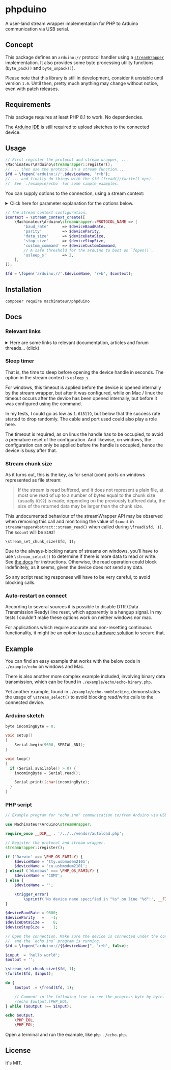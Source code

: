 # phpduino

A user-land stream wrapper implementation for PHP to Arduino communication via USB serial.

## Concept

This package defines an `arduino://` protocol handler using
 a [`streamWrapper`](https://www.php.net/manual/en/class.streamwrapper.php) implementation.
It also provides some byte processing utility functions (`byte_pack()` and `byte_unpack()`).

Please note that this library is still in development, consider it unstable until version `1.0`.
 Until then, pretty much anything may change without notice, even with patch releases.

## Requirements

This package requires at least PHP 8.1 to work. No dependencies.

The [Arduino IDE](https://www.arduino.cc/en/software) is still required to upload sketches to the connected device.

## Usage

```php
// First register the protocol and stream wrapper, ...
\Machinateur\Arduino\streamWrapper::register();
// ... then use the protocol in a stream function...
$fd = \fopen('arduino://'.$deviceName, 'r+b');
// ... and finally do things with the $fd (fread()/fwrite() ops).
//  See `./example/echo` for some simple examples.
```

You can supply options to the connection, using a stream context:

<details>
  <summary>Click here for parameter explanation for the options below.</summary>

  ```php
  /**
   * The device's name in `/dev/`.
   *  Prefer `cu` if on Mac, use `ls /dev/tty.*` to find the available devices.
   *
   * On windows, use the device manager to identify the correct serial (com) port, under the `COM` device group.
   */
  if ('Darwin' === \PHP_OS_FAMILY) {
      $deviceName = 'tty.usbmodem2101';
      $deviceName = 'cu.usbmodem2101';
  } elseif ('Windows' === \PHP_OS_FAMILY) {
      $deviceName = 'COM7';
  } else {
      $deviceName = '';
  
      \trigger_error(
          \sprintf('No device name specified in "%s" on line "%d"!', __FILE__, __LINE__ - 3), \E_USER_ERROR);
  }
  
  /**
   * The device's baud rate.
   *
   * See Arduino docs at https://docs.arduino.cc/learn/built-in-libraries/software-serial#begin for conventional rates.
   *
   * Supported baud rates are:
   *  - ` 300`
   *  - ` 600`
   *  - ` 1200`
   *  - ` 2400`
   *  - ` 4800`
   *  - ` 9600`
   *  - ` 14400`
   *  - ` 19200`
   *  - ` 28800`
   *  - ` 31250`
   *  - ` 38400`
   *  - ` 57600`
   *  - `115200`
   */
  $deviceBaudRate = 9600;
  
  /**
   * The device's parity bit configuration.
   *
   * See Arduino docs at https://www.arduino.cc/reference/en/language/functions/communication/serial/begin/.
   * - `none` = `-1`
   * - ` odd` = ` 1`
   * - `even` = ` 0`
   *
   * Default is `SERIAL_8N1`, so `N` is the data size.
   */
  $deviceParity   = -1;
  
  /**
   * The device's data size configuration.
   *
   * See Arduino docs at https://www.arduino.cc/reference/en/language/functions/communication/serial/begin/.
   *
   * Default is `SERIAL_8N1`, so `8` is the data size.
   */
  $deviceDataSize = 8;
  
  /**
   * The device's stop bit size configuration.
   *
   * See Arduino docs at https://www.arduino.cc/reference/en/language/functions/communication/serial/begin/.
   *
   * Default is `SERIAL_8N1`, so `1` is the stop bit size.
   */
  $deviceStopSize = 1;
  
  /**
   * The device custom command. If set, will be yielded in favor of default commands.
   *
   * Try to stop the reset on `fclose()`, see https://stackoverflow.com/a/59549518.
   * - `[-]hup` = send a hangup signal when the last process closes the tty
   *
   * Ideally only run with the `-hup` option if not yet set, so there will be no more restarts due to RTS HANGUP.
   *  Only use if desired.
   */
  $deviceCustomCommand = null;
  ```
</details>

```php
// The stream context configuration.
$context = \stream_context_create([
    \Machinateur\Arduino\streamWrapper::PROTOCOL_NAME => [
        'baud_rate'      => $deviceBaudRate,
        'parity'         => $deviceParity,
        'data_size'      => $deviceDataSize,
        'stop_size'      => $deviceStopSize,
        'custom_command' => $deviceCustomCommand,
        // A safe threshold for the arduino to boot on `fopen()`.
        'usleep_s'       => 2,
    ],
]);

$fd = \fopen('arduino://'.$deviceName, 'r+b', $context);
```

## Installation

```
composer require machinateur/phpduino
```

## Docs

### Relevant links

<details>
  <summary>Here are some links to relevant documentation, articles and forum threads... (click)</summary>

  - https://docs.arduino.cc/learn/built-in-libraries/software-serial#begin
  - https://www.arduino.cc/reference/en/language/functions/communication/serial/begin/
  - https://unix.stackexchange.com/a/138390
  - https://stackoverflow.com/a/8632603
  - https://playground.arduino.cc/Interfacing/LinuxTTY/
  - https://forum.arduino.cc/t/linux-serial-io/38934/2
  - https://web.archive.org/web/20110228183102/https://anealkhimani.com/2010/02/08/web-enabled-pantilt-webcam-with-arduino-and-php-part-1/
  - https://web.archive.org/web/20110217155443/http://anealkhimani.com/2010/02/20/web-enabled-pantilt-web-came-with-arduino-and-php-part-2/
  - https://web.archive.org/web/20110217070336/http://anealkhimani.com/2010/02/21/web-enabled-pantilt-camera-with-arduino-and-php-part-3/
  - https://github.com/Xowap/PHP-Serial/blob/develop/src/PhpSerial.php
  - https://man7.org/linux/man-pages/man1/stty.1.html
  - https://learn.microsoft.com/en-us/windows-server/administration/windows-commands/mode
  - https://unix.stackexchange.com/questions/242778/what-is-the-easiest-way-to-configure-serial-port-on-linux
  - https://www.php.net/manual/en/class.streamwrapper.php
  - https://stackoverflow.com/a/9616217
  - https://stackoverflow.com/a/59549518
  - https://stackoverflow.com/questions/32569611/linux-stty-command-lag-help-needed-on-serial-usb
  - https://forum.arduino.cc/t/arduino-auto-resets-after-opening-serial-monitor/850915
  - https://forum.arduino.cc/t/using-php-to-control-the-arduino-over-usb-serial-connection/134478/9
  - https://raspberrypi.stackexchange.com/questions/36490/stty-command-lag-and-queue-issue
  - https://raspberrypi.stackexchange.com/questions/9695/disable-dtr-on-ttyusb0
  - https://stackoverflow.com/a/957416
</details>

### Sleep timer

That is, the time to sleep before opening the device handle in seconds. The option in the stream context is `usleep_s`.

For windows, this timeout is applied before the device is opened internally by the stream wrapper, but after it was
 configured, while on Mac / linux the timeout occurs after the device has been opened internally, but before it was
 configured using the command.

In my tests, I could go as low as `1.618119`, but below that the success rate started to drop randomly. The cable and
 port used could also play a role here.

The timeout is required, as on linux the handle has to be occupied, to avoid a premature reset of the configuration.
And likewise, on windows, the configuration can only be applied before the handle is occupied, hence the device
 is busy after that.

### Stream chunk size

As it turns out, this is the key, as for serial (com) ports on windows represented as file stream:

> If the stream is read buffered, and it does not represent a plain file, at most one read of up to a number of bytes
>  equal to the chunk size (usually `8192`) is made; depending on the previously buffered data, the size of the returned
>  data may be larger than the chunk size.

This undocumented behaviour of the streamWrapper API may be observed when removing this call and monitoring the value
 of `$count` in `streamWrapperAbstract::stream_read()` when called during `\fread($fd, 1)`. The `$count` will be `8192`!

```
\stream_set_chunk_size($fd, 1);
```

Due to the always-blocking nature of streams on windows, you'll have to use `\stream_select()` to determine if there is
 more data to read or write. See [the docs](https://www.php.net/manual/en/function.stream-select.php) for instructions.
 Otherwise, the read operation could block indefinitely, as it seems, given the device does not send any data.

So any script reading responses will have to be very careful, to avoid blocking calls.

### Auto-restart on connect

According to several sources it is possible to disable DTR (Data Transmission Ready) line reset, which apparently is a
 hangup signal. In my tests I couldn't make these options work on neither windows nor mac.

For applications which require accurate and non-resetting continuous functionality,
 it might be an option [to use a hardware solution](https://raspberrypi.stackexchange.com/a/22196) to secure that.

## Example

You can find an easy example that works with the below code in `./example/echo` on windows and Mac.

There is also another more complex example included, involving binary data transmission,
 which can be found in `./example/echo/echo-binary.php`.

Yet another example, found in `./example/echo-nonblocking`, demonstrates the usage of `\stream_select()` to avoid
 blocking read/write calls to the connected device.

### Arduino sketch

```c
byte incomingByte = 0;

void setup()
{
    Serial.begin(9600, SERIAL_8N1);
}

void loop()
{
  if (Serial.available() > 0) {
    incomingByte = Serial.read();

    Serial.print((char)incomingByte);
  }
}
```

### PHP script

```php
// Example program for "echo.ino" communication to/from Arduino via USB serial.

use Machinateur\Arduino\streamWrapper;

require_once __DIR__ . '/../../vendor/autoload.php';

// Register the protocol and stream wrapper.
streamWrapper::register();

if ('Darwin' === \PHP_OS_FAMILY) {
    $deviceName = 'tty.usbmodem2101';
    $deviceName = 'cu.usbmodem2101';
} elseif ('Windows' === \PHP_OS_FAMILY) {
    $deviceName = 'COM7';
} else {
    $deviceName = '';

    \trigger_error(
        \sprintf('No device name specified in "%s" on line "%d"!', __FILE__, __LINE__ - 3), \E_USER_ERROR);
}

$deviceBaudRate = 9600;
$deviceParity   =   -1;
$deviceDataSize =    8;
$deviceStopSize =    1;

// Open the connection. Make sure the device is connected under the configured device name
//  and the `echo.ino` program is running.
$fd = \fopen("arduino://{$deviceName}", 'r+b', false);

$input  = 'hello world';
$output = '';

\stream_set_chunk_size($fd, 1);
\fwrite($fd, $input);

do {
    $output .= \fread($fd, 1);

    // Comment in the following line to see the progress byte by byte.
    //echo $output.\PHP_EOL;
} while ($output !== $input);

echo $output,
    \PHP_EOL,
    \PHP_EOL;
```

Open a terminal and run the example, like `php ./echo.php`.

## License

It's MIT.
